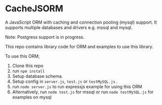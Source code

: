 
# CacheJSORM

A JavaScript ORM with caching and connection pooling (mysql) support.
It supports multiple databases and drivers e.g. mssql and mysql.

Note: Postgress support is in progress.

This repo contains library code for ORM and examples to use this library. 

To use this ORM;

1. Clone this repo
2. run `npm install`
3. Setup database schema.
4. Setup config in `server.js`, `test.js` or `testMySQL.js` .
5. run `node server.js` to run expressjs example for using this ORM
6. Alternatively, run `node test.js` for mssql or run `node testMySQL.js` for examples on mysql
